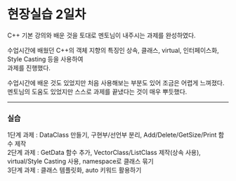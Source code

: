 <h1>현장실습 2일차</h1>

C++ 기본 강의와 배운 것을 토대로 멘토님이 내주시는 과제를 완성하였다.<br>

수업시간에 배웠던 C++의 객체 지향의 특징인 상속, 클래스, virtual, 인터페이스화, Style Casting 등을 사용하여<br>
과제를 진행했다.<br>

수업시간에 배운 것도 있었지만 처음 사용해보는 부분도 있어 조금은 어렵게 느껴졌다.<br>
멘토님의 도움도 있었지만 스스로 과제를 끝냈다는 것이 매우 뿌듯했다.<br>

<hr>
<h3>실습</h3>
1단계 과제 : DataClass 만들기, 구현부/선언부 분리, Add/Delete/GetSize/Print 함수 제작 <br>
2단계 과제 : GetData 함수 추가, VectorClass/ListClass 제작(상속 사용), virtual/Style Casting 사용, namespace로 클래스 묶기 <br>
3단계 과제 : 클래스 템플릿화, auto 키워드 활용하기
